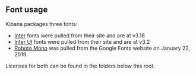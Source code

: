 ## Font usage

Kibana packages three fonts:

* [Inter](https://rsms.me/inter/) fonts were pulled from their site and are at v3.18
* [Inter UI](https://rsms.me/inter/) fonts were pulled from their site and are at v3.2
* [Roboto Mono](https://fonts.google.com/specimen/Roboto+Mono) was pulled from the Google Fonts website on January 22, 2019.

Licenses for both can be found in the folders below this root.
